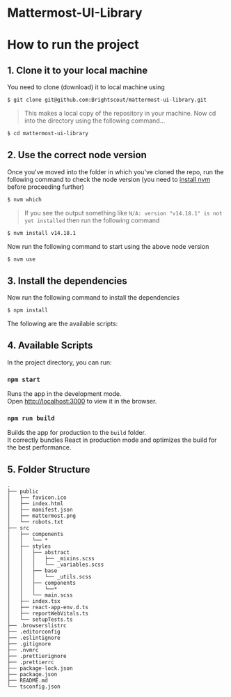 # Mattermost-UI-Library

# How to run the project

## 1. Clone it to your local machine

You need to clone (download) it to local machine using

```sh
$ git clone git@github.com:Brightscout/mattermost-ui-library.git
```

> This makes a local copy of the repository in your machine. Now cd into the directory using the following command...

```sh
$ cd mattermost-ui-library
```

## 2. Use the correct node version

Once you've moved into the folder in which you've cloned the repo, run the following command to check the node version (you need to [install nvm]([https://github.com/nvm-sh/nvm/tree/v0.39.1#installing-and-updating) before proceeding further)

```sh
$ nvm which
```

> If you see the output something like `N/A: version "v14.18.1" is not yet installed` then run the following command

```sh
$ nvm install v14.18.1
```

Now run the following command to start using the above node version

```sh
$ nvm use
```

## 3. Install the dependencies

Now run the following command to install the dependencies

```sh
$ npm install
```

The following are the available scripts:

## 4. Available Scripts

In the project directory, you can run:

### `npm start`

Runs the app in the development mode.\
Open [http://localhost:3000](http://localhost:3000) to view it in the browser.

### `npm run build`

Builds the app for production to the `build` folder.\
It correctly bundles React in production mode and optimizes the build for the best performance.

## 5. Folder Structure
```
.
├── public
│   ├── favicon.ico
│   ├── index.html
│   ├── manifest.json
│   ├── mattermost.png
│   └── robots.txt
├── src
│   ├── components
│   │   └── *
│   ├── styles
│   │   ├── abstract
│   │   │   ├── _mixins.scss
│   │   │   └── _variables.scss
│   │   ├── base
│   │   │   └── _utils.scss
│   │   ├── components
│   │   │   └──*
│   │   └── main.scss
│   ├── index.tsx
│   ├── react-app-env.d.ts
│   ├── reportWebVitals.ts
│   └── setupTests.ts
├── .browserslistrc
├── .editorconfig
├── .eslintignore
├── .gitignore
├── .nvmrc
├── .prettierignore
├── .prettierrc
├── package-lock.json
├── package.json
├── README.md
└── tsconfig.json
```
